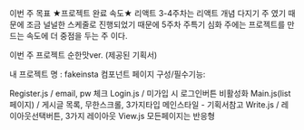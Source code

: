 이번 주 목표 ★프로젝트 완료 속도★
리액트 3-4주차는 리액트 개념 다지기 주 였기 때문에 조금 널널한 스케줄로 진행되었기 때문에 5주차 주특기 심화 주에는 프로젝트를 만드는 속도에 더 중점을 두는 주 이다.

이번 주 프로젝트
순한맛ver. (제공된 기획서)


내 프로젝트 명 : fakeinsta
컴포넌트 페이지 구성/필수기능:

Register.js / email, pw 체크
Login.js / 미가입 시 로그인버튼 비활성화
Main.js(list페이지) / 게시글 목록, 무한스크롤, 3가지타입 메인스타일 - 기획서참고
Write.js / 레이아웃선택버튼, 3가지 레이아웃
View.js
모든페이지는 반응형
